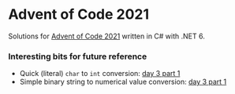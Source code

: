 # Advent of Code 2021

Solutions for [Advent of Code 2021](https://adventofcode.com/) written in C# with .NET 6.

### Interesting bits for future reference
- Quick (literal) `char` to `int` conversion: [day 3 part 1](https://github.com/pattons-cottam/Advent-of-Code-2021/blob/21ca3fe49701c584694d4cf621bc0e26426166db/3.%20Binary%20Diagnostic/Program.cs#L18)
- Simple binary string to numerical value conversion: [day 3 part 1](https://github.com/pattons-cottam/Advent-of-Code-2021/blob/21ca3fe49701c584694d4cf621bc0e26426166db/3.%20Binary%20Diagnostic/Program.cs#L44)
